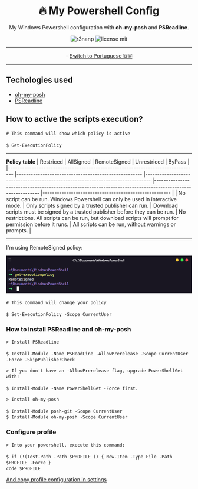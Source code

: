 <div align="center">

# 🔥 My Powershell Config

My Windows Powershell configuration with **oh-my-posh** and **PSReadline**.

</div>

<div align="center">

![r3nanp](https://img.shields.io/badge/r3nanp-my--powershell--config-blue?style=for-the-badge)
![license mit](https://img.shields.io/github/license/r3nanp/my-powershell-config?color=blue&label=LICENSE&logo=github&style=for-the-badge)

</div>

---

<div align="center">
  - <a href="./.github/README-pt.md">Switch to Portuguese 🇧🇷
  </a>
</div>

---

## Techologies used

- [oh-my-posh](https://github.com/JanDeDobbeleer/oh-my-posh)
- [PSReadline](https://github.com/PowerShell/PSReadLine)

## How to active the scripts execution?

```
# This command will show which policy is active

$ Get-ExecutionPolicy
```

---

**Policy table**
| Restriced | AllSigned | RemoteSigned | Unrestriced | ByPass |
|-------------------------------------------------------------------------------- |----------------------------------------------------- |-------------------------------------------------------------------------------- |----------------------------------------------------------------------------------------------------------- |------------------------------------------------------ |
| No script can be run. Windows Powershell can only be used in interactive mode. | Only scripts signed by a trusted publisher can run. | Download scripts must be signed by a trusted publisher before they can be run. | No restrictions. All scripts can be run, but download scripts will prompt for permission before it runs. | All scripts can be run, without warnings or prompts. |

---

I'm using RemoteSigned policy:

<img src="./.github/screenshot.png" alt="Hyper">

```
# This command will change your policy

$ Set-ExecutionPolicy -Scope CurrentUser
```

### How to install PSReadline and oh-my-posh

```
> Install PSReadline

$ Install-Module -Name PSReadLine -AllowPrerelease -Scope CurrentUser -Force -SkipPublisherCheck
```

```
> If you don't have an -AllowPrerelease flag, upgrade PowerShellGet with: 

$ Install-Module -Name PowerShellGet -Force first.
```

```
> Install oh-my-posh

$ Install-Module posh-git -Scope CurrentUser
$ Install-Module oh-my-posh -Scope CurrentUser
```

### Configure profile

```
> Into your powershell, execute this command:

$ if (!(Test-Path -Path $PROFILE )) { New-Item -Type File -Path $PROFILE -Force }
code $PROFILE 
```

<a href="/settings/profile.ps1"> And copy profile configuration in settings</a>
